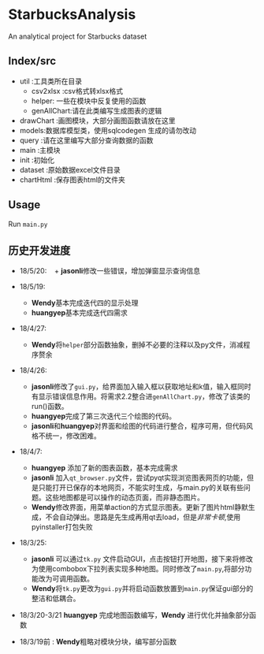 # StarbucksAnalysis
An analytical project for Starbucks dataset
## Index/src
 - util :工具类所在目录
    - csv2xlsx :csv格式转xlsx格式
    - helper: 一些在模块中反复使用的函数
    - genAllChart:请在此类编写生成图表的逻辑
 - drawChart :画图模块，大部分画图函数请放在这里
 - models:数据库模型类，使用sqlcodegen 生成的请勿改动
 - query :请在这里编写大部分查询数据的函数
 - main :主模块
 - init :初始化
 - dataset :原始数据excel文件目录
 - chartHtml :保存图表html的文件夹
## Usage
Run `main.py`

## 历史开发进度
- 18/5/20:
    + **jasonli**修改一些错误，增加弹窗显示查询信息
- 18/5/19:
    + **Wendy**基本完成迭代四的显示处理
    + **huangyep**基本完成迭代四需求
- 18/4/27:
    + **Wendy**将`helper`部分函数抽象，删掉不必要的注释以及py文件，消减程序赘余
    
- 18/4/26:
    + **jasonli**修改了`gui.py`，给界面加入输入框以获取地址和k值，输入框同时有显示错误信息作用。将需求2.2整合进`genAllChart.py`，修改了该类的run()函数。
    + **huangyep**完成了第三次迭代三个绘图的代码。
    + **jasonli**和**huangyep**对界面和绘图的代码进行整合，程序可用，但代码风格不统一，修改困难。
- 18/4/7: 
    + **huangyep** 添加了新的图表函数，基本完成需求
    + **jasonli** 加入`qt_browser.py`文件，尝试pyqt实现浏览图表网页的功能，但是只能打开已保存的本地网页，不能实时生成，与main.py的关联有些问题。这些地图都是可以操作的动态页面，而非静态图片。
    + **Wendy**修改界面，用菜单action的方式显示图表。更新了图片html静默生成，不会自动弹出。思路是先生成再用qt去load，但是*非常卡顿*,使用pyinstaller打包失败
    
- 18/3/25: 
    + **jasonli** 可以通过`tk.py` 文件启动GUI，点击按钮打开地图，接下来将修改为使用combobox下拉列表实现多种地图。同时修改了`main.py`,将部分功能改为可调用函数。
    + **Wendy**将`tk.py`更改为`gui.py`并将启动函数放置到`main.py`保证gui部分的整洁和低耦合。

- 18/3/20-3/21 **huangyep** 完成地图函数编写，**Wendy** 进行优化并抽象部分函数

- 18/3/19前 : **Wendy**粗略对模块分块，编写部分函数


